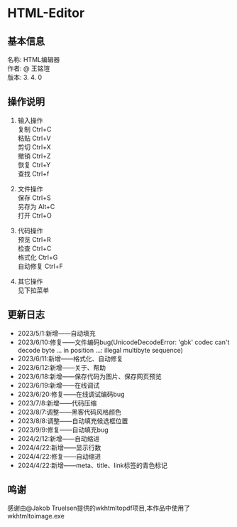 # HTML-Editor

## 基本信息
名称: HTML编辑器<br>
作者: @ 王铭瑄<br>
版本: 3. 4. 0<br>

## 操作说明
1. 输入操作<br>
    复制          Ctrl+C<br>
    粘贴          Ctrl+V<br>
    剪切          Ctrl+X<br>
    撤销          Ctrl+Z<br>
    恢复          Ctrl+Y<br>
    查找          Ctrl+f<br>
2. 文件操作<br>
    保存          Ctrl+S<br>
    另存为        Alt+C<br>
    打开          Ctrl+O<br>
3. 代码操作<br>
    预览          Ctrl+R<br>
    检查          Ctrl+C<br>
    格式化        Ctrl+G<br>
    自动修复      Ctrl+F<br>

4. 其它操作<br>
    见下拉菜单

## 更新日志
* 2023/5/1:新增——自动填充
* 2023/6/10:修复——文件编码bug(UnicodeDecodeError: 'gbk' codec can't decode byte ... in position ...: illegal multibyte sequence)
* 2023/6/11:新增——格式化、自动修复
* 2023/6/12:新增——关于、帮助
* 2023/6/18:新增——保存代码为图片、保存网页预览
* 2023/6/19:新增——在线调试
* 2023/6/20:修复——在线调试编码bug
* 2023/7/8:新增——代码压缩
* 2023/8/7:调整——黑客代码风格颜色
* 2023/8/8:调整——自动填充候选框位置
* 2023/9/9:修复——自动填充bug
* 2024/2/12:新增——自动缩进
* 2024/4/22:新增——显示行数
* 2024/4/22:修复——自动缩进
* 2024/4/22:新增——meta、title、link标签的青色标记

## 鸣谢
感谢由@Jakob Truelsen提供的wkhtmltopdf项目,本作品中使用了wkhtmltoimage.exe
